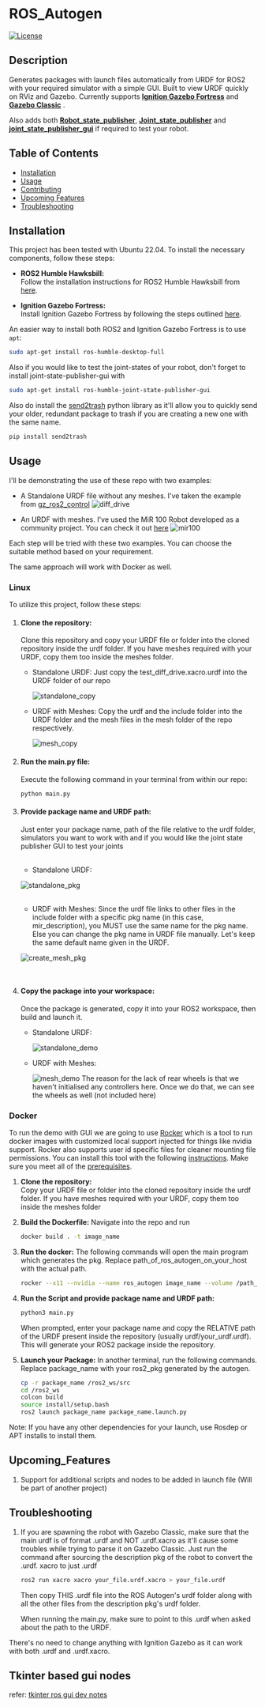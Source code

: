 # ROS_Autogen

[![License](https://img.shields.io/badge/License-MIT-blue.svg)](https://opensource.org/licenses/MIT)

## Description

Generates packages with launch files automatically from URDF for ROS2 with your required simulator with a simple GUI. Built to view URDF quickly on RViz and Gazebo.
Currently supports **[Ignition Gazebo Fortress](https://gazebosim.org/docs/fortress/tutorials)** and **[Gazebo Classic](https://classic.gazebosim.org)** .

Also adds both **[Robot_state_publisher](https://index.ros.org/p/robot_state_publisher/github-ros-robot_state_publisher)**, **[Joint_state_publisher](https://index.ros.org/p/joint_state_publisher/)** and **[joint_state_publisher_gui](https://index.ros.org/p/joint_state_publisher_gui/github-ros-joint_state_publisher/)** if required to test your robot.

## Table of Contents

- [Installation](#installation)
- [Usage](#usage)
- [Contributing](#contributing)
- [Upcoming Features](#Upcoming_Features)
- [Troubleshooting](#Troubleshooting)

## Installation

This project has been tested with Ubuntu 22.04. To install the necessary components, follow these steps:

- **ROS2 Humble Hawksbill:**  
  Follow the installation instructions for ROS2 Humble Hawksbill from [here](https://docs.ros.org/en/humble/Installation/Ubuntu-Install-Debians.html).

- **Ignition Gazebo Fortress:**  
  Install Ignition Gazebo Fortress by following the steps outlined [here](https://gazebosim.org/docs/fortress/install_ubuntu).


An easier way to install both ROS2 and Ignition Gazebo Fortress is to use `apt`:

```bash
sudo apt-get install ros-humble-desktop-full
```

Also if you would like to test the joint-states of your robot, don't forget to install joint-state-publisher-gui with 

```bash
sudo apt-get install ros-humble-joint-state-publisher-gui
```

Also do install the [send2trash](https://pypi.org/project/Send2Trash/) python library as it'll allow you to quickly send your older, redundant package to trash if you are creating a new one with the same name.

```bash
pip install send2trash
```

## Usage

   I'll be demonstrating the use of these repo with two examples: 
   * A Standalone URDF file without any meshes. I've taken the example from [gz_ros2_control](https://github.com/ros-controls/gz_ros2_control/blob/master/gz_ros2_control_demos/urdf/test_diff_drive.xacro.urdf)
    ![diff_drive](https://github.com/Spartan-Velanjeri/ROS2_Autogen/assets/26743932/d65591bb-0d99-40aa-9743-d95d3460f75d)  


   * An URDF with meshes. I've used the MiR 100 Robot developed as a community project. You can check it out [here](https://github.com/relffok/mir_robot/tree/humble-devel/mir_description)
   ![mir100](https://github.com/Spartan-Velanjeri/ROS2_Autogen/assets/26743932/a790612d-d042-47a5-8707-9bdc2b242135)  
   
Each step will be tried with these two examples. You can choose the suitable method based on your requirement. 

The same approach will work with Docker as well.

### Linux

To utilize this project, follow these steps:

1. #### **Clone the repository:**  
   Clone this repository and copy your URDF file or folder into the cloned repository inside the urdf folder. If you have meshes required with your URDF, copy them too inside the meshes folder.

    * Standalone URDF:
        Just copy the test_diff_drive.xacro.urdf into the URDF folder of our repo

        ![standalone_copy](https://github.com/Spartan-Velanjeri/ROS2_Autogen/assets/26743932/27176618-a4af-40ca-b3e9-378e0bb9a466)

    * URDF with Meshes:
        Copy the urdf and the include folder into the URDF folder and the mesh files in the mesh folder of the repo respectively. 
   
        ![mesh_copy](https://github.com/Spartan-Velanjeri/ROS2_Autogen/assets/26743932/cacf56c5-c8da-469c-a857-e15d114d0411)

2. #### **Run the main.py file:**
   Execute the following command in your terminal from within our repo:
   ```bash
   python main.py 


3. #### **Provide package name and URDF path:**

    Just enter your package name, path of the file relative to the urdf folder, simulators you want to work with and if you would like the joint state publisher GUI to test your joints 

    <br/>

    * Standalone URDF: 

    ![standalone_pkg](https://github.com/Spartan-Velanjeri/ROS2_Autogen/assets/26743932/48046c37-c087-4ed4-97ad-23556e3eafb8)  


    <br/>

    * URDF with Meshes: Since the urdf file links to other files in the include folder with a specific pkg name (in this case, mir_description), you MUST use the same name for the pkg name. Else you can change the pkg name in URDF file manually. 
    Let's keep the same default name given in the URDF.

    ![create_mesh_pkg](https://github.com/Spartan-Velanjeri/ROS2_Autogen/assets/26743932/ffeac530-1ea4-4c96-ab24-5244e8ee44e0)

    <br/>
4. #### **Copy the package into your workspace:**
    Once the package is generated, copy it into your ROS2 workspace, then build and launch it.

    * Standalone URDF:

        ![standalone_demo](https://github.com/Spartan-Velanjeri/ROS2_Autogen/assets/26743932/0cb15523-fa0a-4a6a-aeee-d748b324f8ee)

    * URDF with Meshes:

        ![mesh_demo](https://github.com/Spartan-Velanjeri/ROS2_Autogen/assets/26743932/aef0f014-ae13-4a08-beb9-3d4b35acd5d8)
        The reason for the lack of rear wheels is that we haven't initialised any controllers here. Once we do that, we can see the wheels as well (not included here)
###  Docker 

To run the demo with GUI we are going to use [Rocker](https://github.com/osrf/rocker/) which is a tool to run docker images with customized local support injected for things like nvidia support. Rocker also supports user id specific files for cleaner mounting file permissions. You can install this tool with the following [instructions](https://github.com/osrf/rocker/#installation). Make sure you meet all of the [prerequisites](https://github.com/osrf/rocker/#prerequisites).


1. **Clone the repository:**  
   Copy your URDF file or folder into the cloned repository inside the urdf folder. If you have meshes required with your URDF, copy them too inside the meshes folder

2. **Build the Dockerfile:** Navigate into the repo and run
    ```bash
    docker build . -t image_name
    ```


3. **Run the docker:** The following commands will open the main program which generates the pkg. Replace path_of_ros_autogen_on_your_host with the actual path.

    ```bash 
    rocker --x11 --nvidia --name ros_autogen image_name --volume /path_of_ros_autogen_on_your_host:/ros_autogen_runner
    ```

4. **Run the Script and provide package name and URDF path:**

    ```bash
    python3 main.py
    ```
    When prompted, enter your package name and copy the RELATIVE path of the URDF present inside the repository (usually urdf/your_urdf.urdf). This will generate your ROS2 package inside the repository.

5. **Launch your Package:** In another terminal, run the following commands. Replace package_name with your ros2_pkg generated by the autogen.

    ```bash
    cp -r package_name /ros2_ws/src
    cd /ros2_ws
    colcon build
    source install/setup.bash
    ros2 launch package_name package_name.launch.py
    ```

Note: If you have any other dependencies for your launch, use Rosdep or APT installs to install them.

## Upcoming_Features

1. Support for additional scripts and nodes to be added in launch file (Will be part of another project)

## Troubleshooting


1. If you are spawning the robot with Gazebo Classic, make sure that the main urdf is of format .urdf and NOT .urdf.xacro as it'll cause some troubles while trying to parse it on Gazebo Classic. 
Just run the command after sourcing the description pkg of the robot to convert the .urdf.
xacro to just .urdf 

    ```bash
    ros2 run xacro xacro your_file.urdf.xacro > your_file.urdf
    ```

    Then copy THIS .urdf file into the ROS Autogen's urdf folder along with all the other files from the description pkg's urdf folder.

    When running the main.py, make sure to point to this .urdf when asked about the path to the URDF.

There's no need to change anything with Ignition Gazebo as it can work with both .urdf and .urdf.xacro.

## Tkinter based gui nodes 

refer: [tkinter ros gui dev notes](./tk_nodes_notes.md)